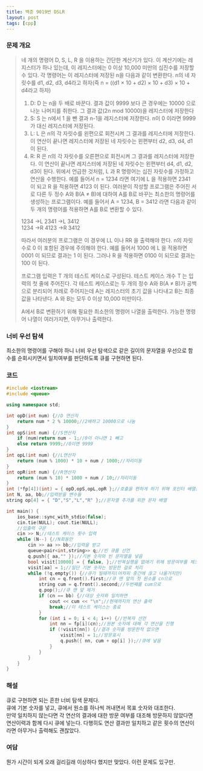 ```yaml
---
title: 백준 9019번 DSLR
layout: post
tags: [cpp]
---
```

### 문제 개요
> 네 개의 명령어 D, S, L, R 을 이용하는 간단한 계산기가 있다. 이 계산기에는 레지스터가 하나 있는데, 이 레지스터에는 0 이상 10,000 미만의 십진수를 저장할 수 있다. 각 명령어는 이 레지스터에 저장된 n을 다음과 같이 변환한다. n의 네 자릿수를 d1, d2, d3, d4라고 하자(즉 n = ((d1 × 10 + d2) × 10 + d3) × 10 + d4라고 하자)
> 1. D: D 는 n을 두 배로 바꾼다. 결과 값이 9999 보다 큰 경우에는 10000 으로 나눈 나머지를 취한다. 그 결과 값(2n mod 10000)을 레지스터에 저장한다
> 2. S: S 는 n에서 1 을 뺀 결과 n-1을 레지스터에 저장한다. n이 0 이라면 9999 가 대신 레지스터에 저장된다.
> 3. L: L 은 n의 각 자릿수를 왼편으로 회전시켜 그 결과를 레지스터에 저장한다. 이 연산이 끝나면 레지스터에 저장된 네 자릿수는 왼편부터 d2, d3, d4, d1이 된다.
> 4. R: R 은 n의 각 자릿수를 오른편으로 회전시켜 그 결과를 레지스터에 저장한다. 이 연산이 끝나면 레지스터에 저장된 네 자릿수는 왼편부터 d4, d1, d2, d3이 된다.
> 위에서 언급한 것처럼, L 과 R 명령어는 십진 자릿수를 가정하고 연산을 수행한다. 예를 들어서 n = 1234 라면 여기에 L 을 적용하면 2341 이 되고 R 을 적용하면 4123 이 된다.
> 여러분이 작성할 프로그램은 주어진 서로 다른 두 정수 A와 B(A ≠ B)에 대하여 A를 B로 바꾸는 최소한의 명령어를 생성하는 프로그램이다. 예를 들어서 A = 1234, B = 3412 라면 다음과 같이 두 개의 명령어를 적용하면 A를 B로 변환할 수 있다.
> 
> 1234 →L 2341 →L 3412  
> 1234 →R 4123 →R 3412
> 
> 따라서 여러분의 프로그램은 이 경우에 LL 이나 RR 을 출력해야 한다.
> n의 자릿수로 0 이 포함된 경우에 주의해야 한다. 예를 들어서 1000 에 L 을 적용하면 0001 이 되므로 결과는 1 이 된다. 그러나 R 을 적용하면 0100 이 되므로 결과는 100 이 된다.
> 
> 프로그램 입력은 T 개의 테스트 케이스로 구성된다. 테스트 케이스 개수 T 는 입력의 첫 줄에 주어진다. 각 테스트 케이스로는 두 개의 정수 A와 B(A ≠ B)가 공백으로 분리되어 차례로 주어지는데 A는 레지스터의 초기 값을 나타내고 B는 최종 값을 나타낸다. A 와 B는 모두 0 이상 10,000 미만이다.
> 
> A에서 B로 변환하기 위해 필요한 최소한의 명령어 나열을 출력한다. 가능한 명령어 나열이 여러가지면, 아무거나 출력한다.

### 너비 우선 탐색
최소한의 명령어를 구해야 하니 너비 우선 탐색으로 같은 길이의 문자열을 우선으로 함수를 순회시키면서 일치여부를 판단하도록 큐를 구현하면 된다.
### 코드
```c++
#include <iostream>
#include <queue>

using namespace std;

int opD(int num) {//D 연산자
    return num * 2 % 10000;//2배하고 10000으로 나눔
}
int opS(int num) {//S연산자
    if (num)return num - 1;//0이 아니면 1 빼고
    else return 9999;//0이면 9999
}
int opL(int num) {//L연산자
    return (num % 1000) * 10 + num / 1000;//자리이동
}
int opR(int num) {//R연산자
    return (num % 10) * 1000 + num / 10;//자리이동
}
int (*fp[4])(int) = { opD,opS,opL,opR };//호출을 편하게 하기 위해 포인터 배열을 선언
int N, aa, bb;//입력받을 변수들
string op[4] = { "D","S","L","R" };//문자열 추가를 위한 문자 배열

int main() {
    ios_base::sync_with_stdio(false);
    cin.tie(NULL); cout.tie(NULL);
    //입출력 구문
    cin >> N;//테스트 케이스 횟수 입력
    while (N--) {//N회동안
        cin >> aa >> bb;//입력을 받고
        queue<pair<int,string>> q;//빈 큐를 선언
        q.push({ aa,"" });//기본 숫자와 빈 문자열을 넣음
        bool visit[10000] = { false, };//반복실행을 없애기 위해 방문여부를 체크
        visit[aa] = 1;//일단 기본 숫자는 방문한 걸로 처리
        while (!q.empty()) {//큐가 빌때까지(어차피 중간에 끊고 나올거지만)
            int cn = q.front().first;//큐 맨 앞의 첫 원소를 cn으로
            string cum = q.front().second;//두번째를 cum으로
            q.pop();//큐 맨 앞 제거
            if (cn == bb) {//대상 숫자와 일치하면
                cout << cum << "\n";//현재까지의 연산 출력
                break;//이 테스트 케이스는 종료
            }
            for (int i = 0; i < 4; i++) {//반복자 선언
                int nn = fp[i](cn);//원본 숫자에 대해 각 연산을 진행
                if (!visit[nn]) {//결과 숫자를 방문한적 없으면
                    visit[nn] = 1;//방문표시
                    q.push({ nn, cum + op[i] });//큐에 넣음
                }
            }
        }
    }
}
```
### 해설
큐로 구현하면 되는 흔한 너비 탐색 문제다.  
큐에 기본 숫자를 넣고, 큐에서 원소를 하나씩 꺼내면서 목표 숫자와 대조한다.  
만약 일치하지 않는다면 각 연산의 결과에 대한 방문 여부를 대조해 방문하지 않았다면 연산이력과 함께 다시 큐에 넣는다. 
다행히도 연산 결과만 일치하고 같은 횟수의 연산이라면 아무거나 출력해도 괜찮았다.
### 여담
뭔가 시간이 되게 오래 걸리길래 이상하다 했지만 맞았다. 이런 문제도 있구만.
